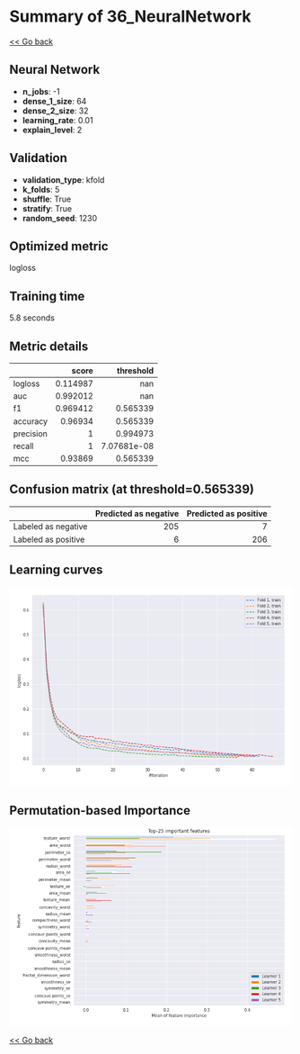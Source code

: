 # Summary of 36_NeuralNetwork

[<< Go back](../README.md)


## Neural Network
- **n_jobs**: -1
- **dense_1_size**: 64
- **dense_2_size**: 32
- **learning_rate**: 0.01
- **explain_level**: 2

## Validation
 - **validation_type**: kfold
 - **k_folds**: 5
 - **shuffle**: True
 - **stratify**: True
 - **random_seed**: 1230

## Optimized metric
logloss

## Training time

5.8 seconds

## Metric details
|           |    score |     threshold |
|:----------|---------:|--------------:|
| logloss   | 0.114987 | nan           |
| auc       | 0.992012 | nan           |
| f1        | 0.969412 |   0.565339    |
| accuracy  | 0.96934  |   0.565339    |
| precision | 1        |   0.994973    |
| recall    | 1        |   7.07681e-08 |
| mcc       | 0.93869  |   0.565339    |


## Confusion matrix (at threshold=0.565339)
|                     |   Predicted as negative |   Predicted as positive |
|:--------------------|------------------------:|------------------------:|
| Labeled as negative |                     205 |                       7 |
| Labeled as positive |                       6 |                     206 |

## Learning curves
![Learning curves](learning_curves.png)

## Permutation-based Importance
![Permutation-based Importance](permutation_importance.png)

[<< Go back](../README.md)
